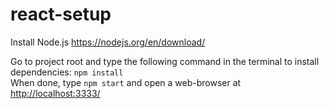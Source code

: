 # react-setup
Install Node.js https://nodejs.org/en/download/

Go to project root and type the following command in the terminal to install dependencies: `npm install`  
When done, type `npm start` and open a web-browser at <http://localhost:3333/>  
